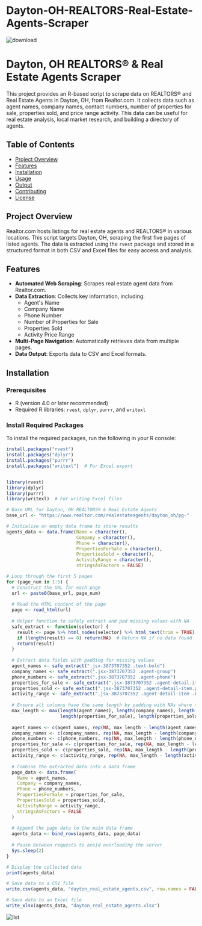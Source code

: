 # Dayton-OH-REALTORS-Real-Estate-Agents-Scraper


![download](https://github.com/user-attachments/assets/71aac3a5-3377-449a-ba39-bb2720ac808f)


# Dayton, OH REALTORS® & Real Estate Agents Scraper

This project provides an R-based script to scrape data on REALTORS® and Real Estate Agents in Dayton, OH, from Realtor.com. It collects data such as agent names, company names, contact numbers, number of properties for sale, properties sold, and price range activity. This data can be useful for real estate analysis, local market research, and building a directory of agents.

## Table of Contents

- [Project Overview](#project-overview)
- [Features](#features)
- [Installation](#installation)
- [Usage](#usage)
- [Output](#output)
- [Contributing](#contributing)
- [License](#license)

## Project Overview

Realtor.com hosts listings for real estate agents and REALTORS® in various locations. This script targets Dayton, OH, scraping the first five pages of listed agents. The data is extracted using the `rvest` package and stored in a structured format in both CSV and Excel files for easy access and analysis.

## Features

- **Automated Web Scraping**: Scrapes real estate agent data from Realtor.com.
- **Data Extraction**: Collects key information, including:
  - Agent's Name
  - Company Name
  - Phone Number
  - Number of Properties for Sale
  - Properties Sold
  - Activity Price Range
- **Multi-Page Navigation**: Automatically retrieves data from multiple pages.
- **Data Output**: Exports data to CSV and Excel formats.

## Installation

### Prerequisites

- R (version 4.0 or later recommended)
- Required R libraries: `rvest`, `dplyr`, `purrr`, and `writexl`

### Install Required Packages

To install the required packages, run the following in your R console:

```r
install.packages("rvest")
install.packages("dplyr")
install.packages("purrr")
install.packages("writexl")  # For Excel export


library(rvest)
library(dplyr)
library(purrr)
library(writexl)  # For writing Excel files

# Base URL for Dayton, OH REALTORS® & Real Estate Agents
base_url <- "https://www.realtor.com/realestateagents/dayton_oh/pg-"

# Initialize an empty data frame to store results
agents_data <- data.frame(Name = character(),
                          Company = character(),
                          Phone = character(),
                          PropertiesForSale = character(),
                          PropertiesSold = character(),
                          ActivityRange = character(),
                          stringsAsFactors = FALSE)

# Loop through the first 5 pages
for (page_num in 1:5) {
  # Construct the URL for each page
  url <- paste0(base_url, page_num)
  
  # Read the HTML content of the page
  page <- read_html(url)
  
  # Helper function to safely extract and pad missing values with NA
  safe_extract <- function(selector) {
    result <- page %>% html_nodes(selector) %>% html_text(trim = TRUE)
    if (length(result) == 0) return(NA)  # Return NA if no data found
    return(result)
  }
  
  # Extract data fields with padding for missing values
  agent_names <- safe_extract(".jsx-3873707352 .text-bold")
  company_names <- safe_extract(".jsx-3873707352 .agent-group")
  phone_numbers <- safe_extract(".jsx-3873707352 .agent-phone")
  properties_for_sale <- safe_extract(".jsx-3873707352 .agent-detail-item .price")
  properties_sold <- safe_extract(".jsx-3873707352 .agent-detail-item.pl-1 .price")
  activity_range <- safe_extract(".jsx-3873707352 .agent-detail-item .bold-text")
  
  # Ensure all columns have the same length by padding with NAs where necessary
  max_length <- max(length(agent_names), length(company_names), length(phone_numbers), 
                    length(properties_for_sale), length(properties_sold), length(activity_range))
  
  agent_names <- c(agent_names, rep(NA, max_length - length(agent_names)))
  company_names <- c(company_names, rep(NA, max_length - length(company_names)))
  phone_numbers <- c(phone_numbers, rep(NA, max_length - length(phone_numbers)))
  properties_for_sale <- c(properties_for_sale, rep(NA, max_length - length(properties_for_sale)))
  properties_sold <- c(properties_sold, rep(NA, max_length - length(properties_sold)))
  activity_range <- c(activity_range, rep(NA, max_length - length(activity_range)))
  
  # Combine the extracted data into a data frame
  page_data <- data.frame(
    Name = agent_names,
    Company = company_names,
    Phone = phone_numbers,
    PropertiesForSale = properties_for_sale,
    PropertiesSold = properties_sold,
    ActivityRange = activity_range,
    stringsAsFactors = FALSE
  )
  
  # Append the page data to the main data frame
  agents_data <- bind_rows(agents_data, page_data)
  
  # Pause between requests to avoid overloading the server
  Sys.sleep(2)
}

# Display the collected data
print(agents_data)

# Save data to a CSV file
write.csv(agents_data, "dayton_real_estate_agents.csv", row.names = FALSE)

# Save data to an Excel file
write_xlsx(agents_data, "dayton_real_estate_agents.xlsx")

```

![list](https://github.com/user-attachments/assets/2f8fa879-b131-4d6c-9577-ba27a51b02bb)


